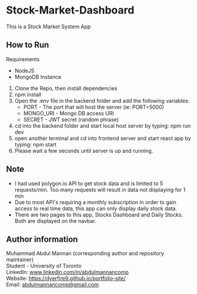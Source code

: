 # Stock-Market-Dashboard 

This is a Stock Market System App


## How to Run
Requirements
  - NodeJS
  - MongoDB Instance

1. Clone the Repo, then install dependencies
2. npm install
3. Open the .env file in the backend folder and add the following variables: 
    - PORT - The port that will host the server (ie: PORT=5000)
    - MONGO_URI - Mongo DB access URI
    - SECRET - JWT secret (random phrase)
4. cd into the backend folder and start local host server by typing: npm run dev 
5. open another terminal and cd into frontend server and start react app by typing: npm start
6. Please wait a few seconds until server is up and running.

## Note
- I had used polygon.io API to get stock data and is limited to 5 requests/min. Too many requests will result in data not displaying for 1 min
- Due to most API's requiring a monthly subscription in order to gain access to real time data, this app can only display daily stock data.
- There are two pages to this app, Stocks Dashboard and Daily Stocks. Both are displayed on the navbar.


## Author information
Muhammad Abdul Mannan (corresponding author and repository maintainer) <br />
Student - University of Toronto <br />
LinkedIn: www.linkedin.com/in/abdulmannancomp <br />
Website:  https://dyerfire9.github.io/portfolio-site/ <br />
Email: abdulmannancomp@gmail.com <br />
